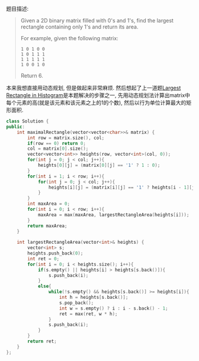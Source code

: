 题目描述:

> Given a 2D binary matrix filled with 0's and 1's, find the largest rectangle containing only 1's and return its area.
>
> For example, given the following matrix:
>
> ```
> 1 0 1 0 0
> 1 0 1 1 1
> 1 1 1 1 1
> 1 0 0 1 0
>
> ```
>
> Return 6.

本来我想直接用动态规划, 但是做起来非常麻烦. 然后想起了上一道题[Largest Rectangle in Histogram](http://xiadong.info/2016/08/leetcode-84-largest-rectangle-in-histogram/)是本题解决的步骤之一, 先用动态规划法计算出matrix中每个元素的高(就是该元素和该元素之上的1的个数), 然后以行为单位计算最大的矩形面积.

```c++
class Solution {
public:
    int maximalRectangle(vector<vector<char>>& matrix) {
        int row = matrix.size(), col;
        if(row == 0) return 0;
        col = matrix[0].size();
        vector<vector<int>> heights(row, vector<int>(col, 0));
        for(int j = 0; j < col; j++){
            heights[0][j] = (matrix[0][j] == '1' ? 1 : 0);
        }
        for(int i = 1; i < row; i++){
            for(int j = 0; j < col; j++){
                heights[i][j] = (matrix[i][j] == '1' ? heights[i - 1][j] + 1 : 0);
            }
        }
        int maxArea = 0;
        for(int i = 0; i < row; i++){
            maxArea = max(maxArea, largestRectangleArea(heights[i]));
        }
        return maxArea;
    }
    
    int largestRectangleArea(vector<int>& heights) {
        vector<int> s;
        heights.push_back(0);
        int ret = 0;
        for(int i = 0; i < heights.size(); i++){
            if(s.empty() || heights[i] > heights[s.back()]){
                s.push_back(i);
            }
            else{
                while(!s.empty() && heights[s.back()] >= heights[i]){
                    int h = heights[s.back()];
                    s.pop_back();
                    int w = s.empty() ? i : i - s.back() - 1;
                    ret = max(ret, w * h);
                }
                s.push_back(i);
            }
        }
        return ret;
    }
};
```


